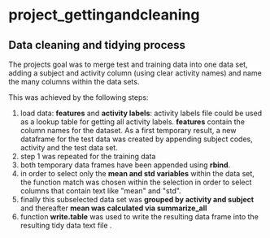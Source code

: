 # project_gettingandcleaning

## Data cleaning and tidying process 

The projects goal was to merge test and training data into one data set, adding a subject and activity column (using clear activity names) and name the many columns within the data sets.

This was achieved by the following steps:

1. load data: **features** and **activity labels**: activity labels file could be used as a lookup table for getting all activity labels. **features** contain the column names for the dataset. As a first temporary result, a new dataframe for the test data was created by appending subject codes, activity and the test data set.
2. step 1 was repeated for the training data
3. both temporary data frames have been appended using **rbind**.
4. in order to select only the **mean and std variables** within the data set, the function match was chosen within the selection in order to select columns that contain text like "mean" and "std". 
5. finally this subselected data set was **grouped by activity and subject** and thereafter **mean was calculated via summarize_all**
6. function **write.table** was used to write the resulting data frame into the resulting tidy data text file .
